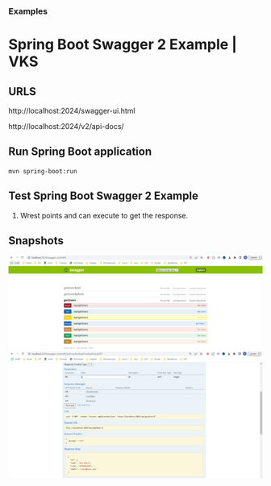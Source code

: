 ### Examples

# Spring Boot Swagger 2 Example | VKS

## URLS
http://localhost:2024/swagger-ui.html

http://localhost:2024/v2/api-docs/

## Run Spring Boot application
```
mvn spring-boot:run
```
## Test Spring Boot Swagger 2 Example
<ol>
<li>Wrest points and can execute to get the response.</li>
</ol>

## Snapshots
![img.png](img.png)
![img_1.png](img_1.png)